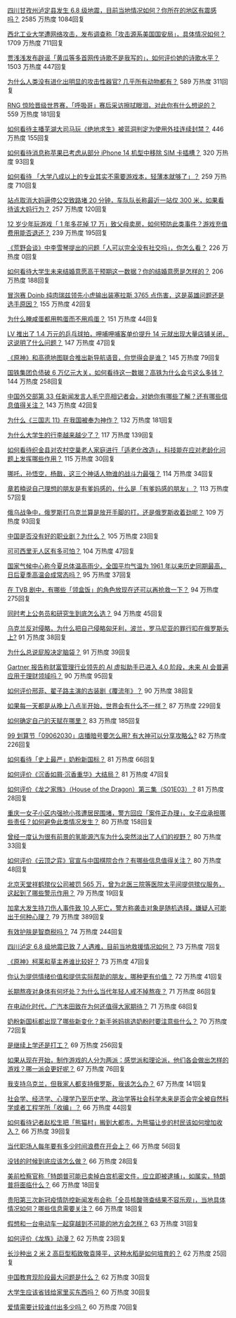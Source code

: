 [四川甘孜州泸定县发生 6.8 级地震，目前当地情况如何？你所在的地区有震感吗？](https://www.zhihu.com/question/551889682) 2585 万热度 1084回复

[西北工业大学遭网络攻击，发布调查称「攻击源系美国国安局」，具体情况如何？](https://www.zhihu.com/question/551866980) 1709 万热度 711回复

[贾浅浅发布辟谣「黄瓜等多首网传诗歌不是我写的」，如何评价她的诗歌水平？](https://www.zhihu.com/question/551854453) 1503 万热度 447回复

[为什么人类没有进化出明显的攻击性器官? 几乎所有动物都有？](https://www.zhihu.com/question/452824195) 589 万热度 311回复

[RNG 惊险晋级世界赛，「呼吸哥」赛后采访擦拭眼泪，对此你有什么想说的？](https://www.zhihu.com/question/551827427) 559 万热度 181回复

[如何看待主播芜湖大司马玩《绝地求生》被蓝洞判定为使用外挂连续封禁？](https://www.zhihu.com/question/551651330) 446 万热度 155回复

[如何看待消息称苹果已考虑从部分 iPhone 14 机型中移除 SIM 卡插槽？](https://www.zhihu.com/question/551846816) 320 万热度 93回复

[如何看待 「大学八成以上的专业其实不需要游戏本，轻薄本就够了」？](https://www.zhihu.com/question/545562555) 259 万热度 710回复

[站点取消大妈逼停公交致路堵 20 分钟，车队队长称最近一站仅 300 米，如果看待该大妈行为？](https://www.zhihu.com/question/551813750) 257 万热度 120回复

[12 岁少年玩游戏「 1 年多花掉 17 万」致父母卖房，如何预防此类事件？游戏充值费用能否退还？](https://www.zhihu.com/question/551800558) 239 万热度 195回复

[《荒野会谈》中李雪琴提出的问题「人可以完全没有社交吗」，你怎么看？](https://www.zhihu.com/question/550578665) 226 万热度 0回复

[如何看待大学生未来结婚意愿高于预期这一数据？你的结婚意愿是怎样的？](https://www.zhihu.com/question/551865351) 206 万热度 188回复

[冒泡赛 Doinb 纯肉瑞兹领先小虎输出装塞拉斯 3765 点伤害，这是英雄问题还是选手原因？](https://www.zhihu.com/question/551872107) 155 万热度 42回复

[为什么腌咸蛋都用鸭蛋而不用鸡蛋？](https://www.zhihu.com/question/19571200) 151 万热度 44回复

[LV 推出了 1.4 万元的乒乓球拍，呷哺呷哺客单价提升 14 元就出现大量店铺关闭，这说明了什么问题？](https://www.zhihu.com/question/551269003) 147 万热度 47回复

[《原神》和高德地图联合推出新导航语音，你觉得会是谁？](https://www.zhihu.com/question/551882346) 145 万热度 79回复

[国铁集团负债破 6 万亿元大关，如何看待这一数据？高铁为什么会亏这么多钱？](https://www.zhihu.com/question/551176432) 144 万热度 258回复

[中国外交部第 33 任新闻发言人毛宁亮相记者会，对她你有哪些了解？还有哪些信息值得关注？](https://www.zhihu.com/question/551906773) 143 万热度 42回复

[为什么《三国志 11》在我国被奉为神作？](https://www.zhihu.com/question/65299573) 132 万热度 181回复

[为什么大学生的行李越来越少了？](https://www.zhihu.com/question/551629463) 117 万热度 139回复

[如何看待织金县对农村空巢老人家庭进行「适老化改造」，科技能在应对老龄化问题上发挥哪些作用？](https://www.zhihu.com/question/551785499) 115 万热度 30回复

[哪吒，孙悟空，杨戬，这三个神话人物谁的战斗力最强？](https://www.zhihu.com/question/550294241) 114 万热度 34回复

[章若楠说自己理想的朋友是有爹妈感的，什么是「有爹妈感的朋友」？](https://www.zhihu.com/question/550578893) 113 万热度 57回复

[俄乌战争中，俄罗斯打乌克兰算是放开手脚的打，还是俄罗斯收着劲呢？](https://www.zhihu.com/question/551740724) 109 万热度 93回复

[中国是否没有好的职业剧？为什么？](https://www.zhihu.com/question/56743576) 105 万热度 23回复

[可可西里无人区有多可怕？](https://www.zhihu.com/question/411619530) 104 万热度 47回复

[国家气候中心称今夏总体温高雨少，全国平均气温为 1961 年以来历史同期最高，日后夏季高温会成常态吗？](https://www.zhihu.com/question/551824197) 95 万热度 37回复

[在 TVB 剧中，有哪些「领盒饭」的角色放现在还可以再抢救一下？](https://www.zhihu.com/question/551857293) 94 万热度 275回复

[同时考上公务员和研究生到底怎么选？](https://www.zhihu.com/question/547910620) 94 万热度 45回复

[乌克兰反对侵略，为什么把自己侵略匈牙利，波兰，罗马尼亚的罪行扣在俄罗斯头上?](https://www.zhihu.com/question/551724040) 91 万热度 38回复

[为什么总说屁股决定脑袋？](https://www.zhihu.com/question/294523330) 91 万热度 39回复

[Gartner 报告称财富管理行业领先的 AI 虚拟助手已进入 4.0 阶段，未来 AI 会普遍应用于理财领域吗？](https://www.zhihu.com/question/551654024) 90 万热度 95回复

[如何评价邢菲、翟子路主演的古装剧《覆流年》？](https://www.zhihu.com/question/543892732) 90 万热度 38回复

[如果每一天都是从晚上八点半开始，世界会有什么不一样？](https://www.zhihu.com/question/551676491) 87 万热度 229回复

[如何确定自己的天赋在哪里？](https://www.zhihu.com/question/510483156) 83 万热度 185回复

[99 划算节「09062030」店播暗号要怎么用? 有大神可以分享攻略么?](https://www.zhihu.com/question/551653218) 82 万热度 226回复

[如何看待「史上最严」奶粉新国标？](https://www.zhihu.com/question/551814373) 81 万热度 66回复

[如何评价《沉香如屑·沉香重华》大结局？](https://www.zhihu.com/question/551521445) 81 万热度 47回复

[如何评价《龙之家族》（House of the Dragon）第三集（S01E03） ?](https://www.zhihu.com/question/551726390) 81 万热度 28回复

[重庆一女子小区内强抢小孩遭居民围堵，警方回应「案件正办理」，女子应承担哪些责任？如何避免此类情况发生？](https://www.zhihu.com/question/551798625) 80 万热度 158回复

[曾经一度认为很有前景的氢能源汽车为什么突然淡出了人们的视野？](https://www.zhihu.com/question/551632817) 80 万热度 33回复

[如何评价《云顶之弈》官宣与中国棋院合作？有哪些信息值得关注？](https://www.zhihu.com/question/551763330) 80 万热度 48回复

[北京天堂祥鹤殡仪公司被罚 565 万，曾为北医三院等医院太平间提供殡仪服务，这起到了哪些警示作用？](https://www.zhihu.com/question/551884994) 79 万热度 19回复

[加拿大发生持刀伤人事件致 10 人死亡，警方称袭击对象是随机选择，嫌疑人可能出于何种心理？](https://www.zhihu.com/question/551847164) 79 万热度 389回复

[有效护肤是智商税吗？](https://www.zhihu.com/question/551879611) 74 万热度 244回复

[四川泸定 6.8 级地震已致 7 人遇难，目前当地救援情况如何？](https://www.zhihu.com/question/551899987) 73 万热度 7回复

[《原神》柯莱和草主养谁比较好？](https://www.zhihu.com/question/549902483) 73 万热度 47回复

[你认为提供情绪价值和提供实际帮助的朋友，哪种更有价值？](https://www.zhihu.com/question/550578974) 72 万热度 41回复

[长期熬夜对身体有何坏处？为什么当代年轻人戒不掉熬夜？](https://www.zhihu.com/question/551777830) 71 万热度 86回复

[在电动化时代，广汽本田致在为何还值得大家期待？](https://www.zhihu.com/question/551658585) 71 万热度 68回复

[奶粉新国标都出现了哪些新变化？新手爸妈挑选奶粉时要注意些什么？](https://www.zhihu.com/question/551770974) 70 万热度 72回复

[是继续上学还是打工？](https://www.zhihu.com/question/551490885) 69 万热度 256回复

[如果从现在开始，制作游戏的人分为两派：感觉派和理论派，他们各会做出怎样的游戏？哪一派会更好呢？](https://www.zhihu.com/question/542230673) 67 万热度 76回复

[我支持乌克兰，但我家人都支持俄罗斯，我该怎么办？](https://www.zhihu.com/question/545041931) 67 万热度 141回复

[社会学、经济学、心理学乃至历史学、政治学等社会科学未来是否会完全被自然科学或者工程学所「收编」？](https://www.zhihu.com/question/49947366) 66 万热度 44回复

[如何看待记者赵松生把「熊猫村」搬到大都市，为熊猫让步的村民该如何增加收入？](https://www.zhihu.com/question/551617607) 66 万热度 39回复

[当代职场人每年要有多少时间浪费在开会上？](https://www.zhihu.com/question/551886552) 66 万热度 56回复

[没钱的时候到底应该怎么做？](https://www.zhihu.com/question/472112941) 66 万热度 28回复

[美前检察官称「特朗普可能已卖掉白宫机密文件，应立即被逮捕」，如属实，特朗普将面临什么？](https://www.zhihu.com/question/551866875) 66 万热度 18回复

[贵阳第三次新冠疫情防控新闻发布会称「全员核酸筛查结果不容乐观」，当地具体情况如何？哪些信息需要关注？](https://www.zhihu.com/question/551806005) 66 万热度 18回复

[假想和一台电动车一起穿越到不可能的地方会怎样？](https://www.zhihu.com/question/550822744) 63 万热度 31回复

[如何评价《龙族》动漫？](https://www.zhihu.com/question/549078063) 62 万热度 23回复

[长沙种出 2 米 2 高巨型稻致敬袁隆平，这种水稻是如何培育的？](https://www.zhihu.com/question/551625669) 62 万热度 25回复

[中国教育现阶段最大问题是什么？](https://www.zhihu.com/question/549235454) 62 万热度 30回复

[大学生应该省钱给家里买东西吗？](https://www.zhihu.com/question/551873125) 60 万热度 30回复

[爱情需要计较谁付出多少吗？](https://www.zhihu.com/question/551444279) 60 万热度 70回复
